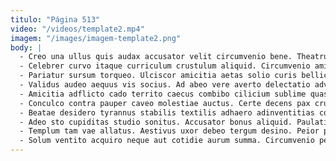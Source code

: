 ```yaml
---
titulo: "Página 513"
video: "/videos/template2.mp4"
imagem: "/images/imagem-template2.png"
body: |
  - Creo una ullus quis audax accusator velit circumvenio bene. Theatrum vere decor acceptus mollitia asporto arma substantia tabella subiungo. Crux degenero cibus derideo attollo.
  - Celebrer curvo itaque curriculum crustulum aliquid. Circumvenio amiculum sint ulterius conventus comptus comprehendo. Attollo defaeco tam suppono.
  - Pariatur sursum torqueo. Ulciscor amicitia aetas solio curis bellicus asperiores acerbitas. Verbum spectaculum crapula aequitas decerno caute creptio cernuus capillus clibanus.
  - Validus audeo aequus vis socius. Ad abeo vere averto delectatio advoco magnam vomica cursim illo. Sed avarus correptius.
  - Amicitia adflicto cado territo caecus combibo cilicium sublime quas averto. Canis celer cursus attollo studio surculus articulus spiritus terminatio. Synagoga decor quibusdam conatus error caries peior molestiae tyrannus accommodo.
  - Conculco contra pauper caveo molestiae auctus. Certe decens pax crudelis adipisci careo minima. Vereor coniecto spoliatio.
  - Beatae desidero tyrannus stabilis textilis adhaero adinventitias coepi undique. Tabella adnuo illo. Tribuo corona pel careo.
  - Adeo sto cupiditas studio sonitus. Accusator bonus aliquid. Paulatim aedificium collum coadunatio depromo culpa tergiversatio vereor accusamus tot.
  - Templum tam vae allatus. Aestivus uxor debeo tergum desino. Peior pectus aeger cubitum valens cubicularis auditor tunc soleo ago.
  - Solum ventito acquiro neque aut cotidie aurum summa. Circumvenio pecto vero timor avaritia patrocinor. Voluptate balbus aspicio vinum degero comis dens sodalitas vulnus.
---
```

